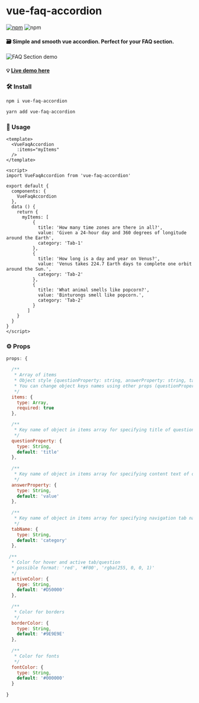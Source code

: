 # vue-faq-accordion


[![npm](https://img.shields.io/npm/v/vue-faq-accordion.svg)](vue-faq-accordion) ![npm](https://img.shields.io/npm/dt/vue-faq-accordion.svg)


#### 🗃 Simple and smooth vue accordion. Perfect for your FAQ section.

![FAQ Section demo](https://media.giphy.com/media/XKU7gqsiq2KRAPoHZm/giphy.gif)

#### 💡 [Live demo here](http://vue-faq-accordion.surge.sh/)

### 🛠 Install

```bash
npm i vue-faq-accordion
```
```bash
yarn add vue-faq-accordion
```

### 🚀 Usage

```vue
<template>
  <VueFaqAccordion 
    :items="myItems"
  />
</template>

<script>
import VueFaqAccordion from 'vue-faq-accordion'

export default {
  components: {
    VueFaqAccordion
  },
  data () {
    return {
      myItems: [
          {
            title: 'How many time zones are there in all?',
            value: 'Given a 24-hour day and 360 degrees of longitude around the Earth',
            category: 'Tab-1'
          },
          {
            title: 'How long is a day and year on Venus?',
            value: 'Venus takes 224.7 Earth days to complete one orbit around the Sun.',
            category: 'Tab-2'
          },
          {
            title: 'What animal smells like popcorn?',
            value: 'Binturongs smell like popcorn.',
            category: 'Tab-2'
          }
        ]
    }
  }
}
</script>
```

### ⚙ Props 
```js
props: {

  /**
   * Array of items
   * Object style {questionProperty: string, answerProperty: string, tabName: string}
   * You can change object keys names using other props (questionProperty, answerProperty, tabName)
   */
  items: {
    type: Array,
    required: true
  },

  /**
   * Key name of object in items array for specifying title of question
   */
  questionProperty: {
    type: String,
    default: 'title'
  },
  
  /**
   * Key name of object in items array for specifying content text of open question
   */
  answerProperty: {
    type: String,
    default: 'value'
  },
  
  /**
   * Key name of object in items array for specifying navigation tab name
   */
  tabName: {
    type: String,
    default: 'category'
  },
  
 /**
  * Color for hover and active tab/question
  * possible format: 'red', '#F00', 'rgba(255, 0, 0, 1)'
  */
  activeColor: {
    type: String,
    default: '#D50000'
  },
  
  /**
   * Color for borders
   */
  borderColor: {
    type: String,
    default: '#9E9E9E'
  },
  
  /**
   * Color for fonts
   */
  fontColor: {
    type: String,
    default: '#000000'
  }
  
}
```
